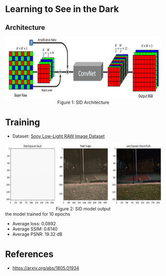 # Learning to See in the Dark 

## Architecture

<div align="center">

  <img alt="SID" src="./assets/SID.png" width=800 height=200/>
  <br/>
  <figcaption>Figure 1: SID Architecture</figcaption>

</div>


# Training

- Dataset: [Sony Low-Light RAW Image Dataset](https://www.kaggle.com/datasets/jungmoo/sid-sony-dataset/versions/1) 

<div align="center">

  <img alt="Output" src="./assets/output.png" width=800 height=200/>
  <br/>
  <figcaption>Figure 2: SID model output</figcaption>

</div>
the model trained for 10 epochs

- Average loss: 0.0892
- Average SSIM: 0.6140
- Average PSNR: 19.32 dB

# References

- https://arxiv.org/abs/1805.01934 